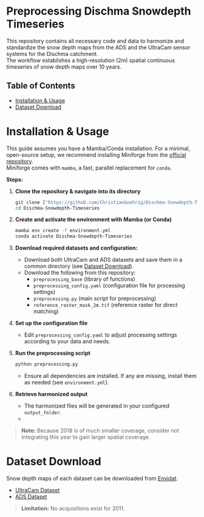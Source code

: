 # Preprocessing Dischma Snowdepth Timeseries
This repository contains all necessary code and data to harmonize and standardize the snow depth maps from the ADS and the UltraCam sensor systems for the Dischma catchment.  
The workflow establishes a high-resolution (2m) spatial continuous timeseries of snow depth maps over 10 years.  

## Table of Contents

- [Installation & Usage](#installation--usage)
- [Dataset Download](#dataset-download)


# Installation & Usage

This guide assumes you have a Mamba/Conda installation. For a minimal, open-source setup, we recommend installing Miniforge from the [official repository](https://github.com/conda-forge/miniforge).  
Miniforge comes with `mamba`, a fast, parallel replacement for `conda`.

**Steps:**

1. **Clone the repository & navigate into its directory**
    ```sh
    git clone ["https://github.com/ChristianGoehrig/Dischma-Snowdepth-Timeseries")
    cd Dischma-Snowdepth-Timeseries
    ```

2. **Create and activate the environment with Mamba (or Conda)**
    ```sh
    mamba env create -f environment.yml
    conda activate Dischma-Snowdepth-Timeseries
    ```

3. **Download required datasets and configuration:**
    - Download both UltraCam and ADS datasets and save them in a common directory (see [Dataset Download](#dataset-download)).
    - Download the following from this repository:
        - `preprocessing_base` (library of functions)
        - `preprocessing_config.yaml` (configuration file for processing settings)
        - `preprocessing.py` (main script for preprocessing)
        - `reference_raster_mask_2m.tif` (reference raster for direct matching)

4. **Set up the configuration file**
    - Edit `preprocessing_config.yaml` to adjust processing settings according to your data and needs.

5. **Run the preprocessing script**
    ```sh
    python preprocessing.py
    ```
    - Ensure all dependencies are installed. If any are missing, install them as needed (see `environment.yml`).

6. **Retrieve harmonized output**
    - The harmonized files will be generated in your configured `output_folder`.
    - 
> **Note:** Because 2018 is of much smaller coverage, consider not integrating this year to gain larger spatial coverage.

# Dataset Download

Snow depth maps of each dataset can be downloaded from [Envidat](https://www.envidat.ch/).

- [UltraCam Dataset](https://www.envidat.ch/#/metadata/snow-depth-mapping-by-airplane-photogrammetry-2017-ongoing?search=snow+depth+maps&isAuthorSearch=false)
- [ADS Dataset](https://www.envidat.ch/#/metadata/snow-depth-mapping?search=snow%20depth%20ads)

> **Limitation:** No acquisitions exist for 2011.
